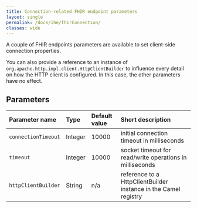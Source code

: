 ```yaml
---
title: Connection-related FHIR endpoint parameters
layout: single
permalink: /docs/ihe/fhirConnection/
classes: wide
---
```


A couple of FHIR endpoints parameters are available to set client-side connection properties. 

You can also provide a reference to an instance of `org.apache.http.impl.client.HttpClientBuilder` to influence every detail on how
the HTTP client is configured. In this case, the other parameters have no effect.

## Parameters

| Parameter name       | Type       | Default value | Short description                                                                    |
|:---------------------|:-----------|:--------------|:-------------------------------------------------------------------------------------|
| `connectionTimeout`  | Integer    | 10000         | initial connection timeout in milliseconds
| `timeout`            | Integer    | 10000         | socket timeout for read/write operations in milliseconds
| `httpClientBuilder`  | String     | n/a           | reference to a HttpClientBuilder instance in the Camel registry